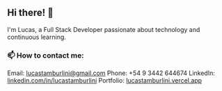 ## Hi there! 👋
I'm Lucas, a Full Stack Developer passionate about technology and continuous learning.

### 📫 How to contact me:
Email: lucastamburlini@gmail.com
Phone: +54 9 3442 644674
LinkedIn: [linkedin.com/in/lucastamburlini](https://www.linkedin.com/in/lucastamburlini)
Portfolio: [lucastamburlini.vercel.app](https://lucastamburlini.vercel.app)
